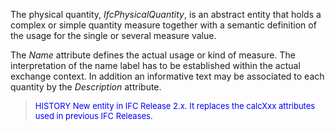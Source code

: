 ﻿The physical quantity, _IfcPhysicalQuantity_, is an abstract entity that holds a complex or simple quantity measure together with a semantic definition of the usage for the single or several measure value.

The _Name_ attribute defines the actual usage or kind of measure. The interpretation of the name label has to be established within the actual exchange context. In addition an informative text may be associated to each quantity by the _Description_ attribute.

> <font color="#0000FF" size="-1">HISTORY New entity in IFC Release 2.x.
		  It replaces the calcXxx attributes used in previous IFC
		  Releases.</font>
>